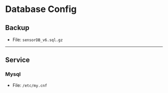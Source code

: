 Database Config
===
## Backup
- File: `sensorDB_v6.sql.gz`
---
## Service
### Mysql 
- File: `/etc/my.cnf`
